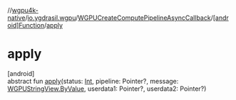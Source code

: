 //[wgpu4k-native](../../../../index.md)/[io.ygdrasil.wgpu](../../index.md)/[WGPUCreateComputePipelineAsyncCallback](../index.md)/[[android]Function](index.md)/[apply](apply.md)

# apply

[android]\
abstract fun [apply](apply.md)(status: [Int](https://kotlinlang.org/api/core/kotlin-stdlib/kotlin/-int/index.html), pipeline: Pointer?, message: [WGPUStringView.ByValue](../../../io.ygdrasil.wgpu.android/-w-g-p-u-string-view/-by-value/index.md), userdata1: Pointer?, userdata2: Pointer?)